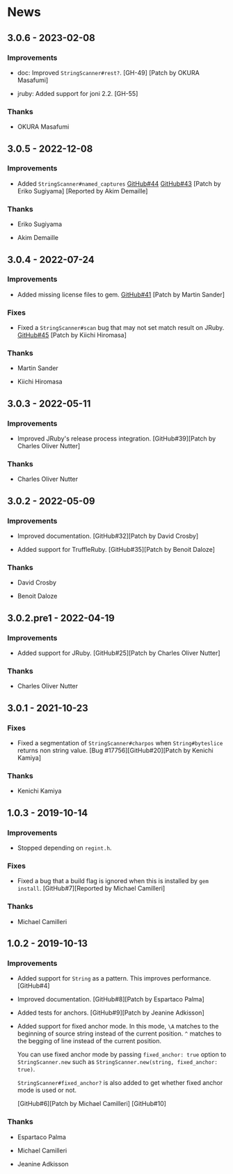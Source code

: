 # News

## 3.0.6 - 2023-02-08

### Improvements

  * doc: Improved `StringScanner#rest?`.
    [GH-49]
    [Patch by OKURA Masafumi]

  * jruby: Added support for joni 2.2.
    [GH-55]

### Thanks

  * OKURA Masafumi

## 3.0.5 - 2022-12-08

### Improvements

  * Added `StringScanner#named_captures`
    [GitHub#44](https://github.com/ruby/strscan/pull/44)
    [GitHub#43](https://github.com/ruby/strscan/issues/43)
    [Patch by Eriko Sugiyama]
    [Reported by Akim Demaille]

### Thanks

  * Eriko Sugiyama

  * Akim Demaille

## 3.0.4 - 2022-07-24

### Improvements

  * Added missing license files to gem.
    [GitHub#41](https://github.com/ruby/strscan/pull/41)
    [Patch by Martin Sander]

### Fixes

  * Fixed a `StringScanner#scan` bug that may not set match result on
    JRuby.
    [GitHub#45](https://github.com/ruby/strscan/pull/45)
    [Patch by Kiichi Hiromasa]

### Thanks

  * Martin Sander

  * Kiichi Hiromasa

## 3.0.3 - 2022-05-11

### Improvements

  * Improved JRuby's release process integration.
    [GitHub#39][Patch by Charles Oliver Nutter]

### Thanks

  * Charles Oliver Nutter

## 3.0.2 - 2022-05-09

### Improvements

  * Improved documentation.
    [GitHub#32][Patch by David Crosby]

  * Added support for TruffleRuby.
    [GitHub#35][Patch by Benoit Daloze]

### Thanks

  * David Crosby

  * Benoit Daloze

## 3.0.2.pre1 - 2022-04-19

### Improvements

  * Added support for JRuby.
    [GitHub#25][Patch by Charles Oliver Nutter]

### Thanks

  * Charles Oliver Nutter

## 3.0.1 - 2021-10-23

### Fixes

  * Fixed a segmentation of `StringScanner#charpos` when
    `String#byteslice` returns non string value.
    [Bug #17756][GitHub#20][Patch by Kenichi Kamiya]

### Thanks

  * Kenichi Kamiya

## 1.0.3 - 2019-10-14

### Improvements

  * Stopped depending on `regint.h`.

### Fixes

  * Fixed a bug that a build flag is ignored when this is installed by
    `gem install`.
    [GitHub#7][Reported by Michael Camilleri]

### Thanks

  * Michael Camilleri

## 1.0.2 - 2019-10-13

### Improvements

  * Added support for `String` as a pattern. This improves performance.
    [GitHub#4]

  * Improved documentation.
    [GitHub#8][Patch by Espartaco Palma]

  * Added tests for anchors.
    [GitHub#9][Patch by Jeanine Adkisson]

  * Added support for fixed anchor mode. In this mode, `\A` matches to
    the beginning of source string instead of the current
    position. `^` matches to the begging of line instead of the
    current position.

    You can use fixed anchor mode by passing `fixed_anchor: true`
    option to `StringScanner.new` such as `StringScanner.new(string,
    fixed_anchor: true)`.

    `StringScanner#fixed_anchor?` is also added to get whether fixed
    anchor mode is used or not.

    [GitHub#6][Patch by Michael Camilleri]
    [GitHub#10]

### Thanks

  * Espartaco Palma

  * Michael Camilleri

  * Jeanine Adkisson
